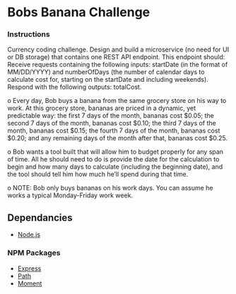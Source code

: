 # Bobs Banana Challenge

### Instructions

Currency coding challenge. Design and build a microservice (no need for UI or DB storage) that contains one REST API endpoint. This endpoint should: Receive requests containing the following inputs: startDate (in the format of MM/DD/YYYY) and numberOfDays (the number of calendar days to calculate cost for, starting on the startDate and including weekends). Respond with the following outputs: totalCost.

o Every day, Bob buys a banana from the same grocery store on his way to work. At this grocery store, bananas are priced in a dynamic, yet predictable way: the first 7 days of the month, bananas cost $0.05; the second 7 days of the month, bananas cost $0.10; the third 7 days of the month, bananas cost $0.15; the fourth 7 days of the month, bananas cost $0.20; and any remaining days of the month after that, bananas cost $0.25.

o Bob wants a tool built that will allow him to budget properly for any span of time. All he should need to do is provide the date for the calculation to begin and how many days to calculate (including the beginning date), and the tool should tell him how much he’ll spend during that time.

o NOTE: Bob only buys bananas on his work days. You can assume he works a typical Monday-Friday work week.

## Dependancies

- [Node.js](https://nodejs.org/en/)

### NPM Packages

- [Express](https://www.npmjs.com/package/express)
- [Path](https://www.npmjs.com/package/path)
- [Moment](https://momentjs.com/)
